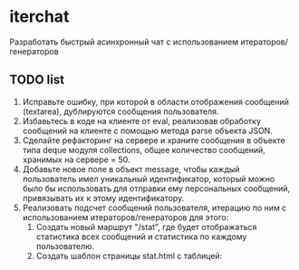 # iterchat
Разработать быстрый асинхронный чат с использованием итераторов/генераторов




## TODO list



1. Исправьте ошибку, при которой в области отображения сообщений (textarea), дублируются сообщения пользователя.
2. Избавьтесь в коде на клиенте от eval, реализовав обработку сообщений на клиенте с помощью метода parse объекта JSON.
3. Сделайте рефакторинг на сервере и храните сообщения в объекте типа deque модуля collections, общее количество сообщений, хранимых на сервере = 50.
4. Добавьте новое поле в объект message, чтобы каждый пользователь имел уникальный идентификатор, который можно было бы использовать для отправки ему персональных сообщений, привязывать их к этому идентификатору.
5. Реализовать подсчет сообщений пользователя, итерацию по ним с использованием итераторов/генераторов для этого:
   1. Создать новый маршрут "/stat", где будет отображаться статистика всех сообщений и статистика по каждому пользователю.
   2. Создать шаблон страницы stat.html с таблицей:
      

